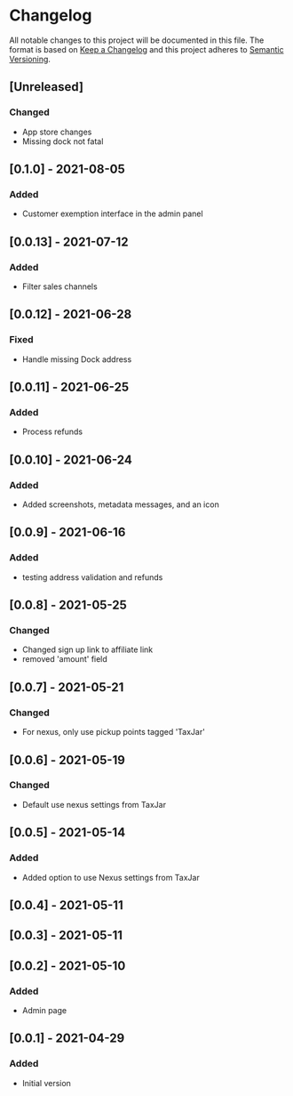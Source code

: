 # Changelog

All notable changes to this project will be documented in this file.
The format is based on [Keep a Changelog](http://keepachangelog.com/en/1.0.0/)
and this project adheres to [Semantic Versioning](http://semver.org/spec/v2.0.0.html).

## [Unreleased]

### Changed

- App store changes
- Missing dock not fatal

## [0.1.0] - 2021-08-05

### Added

- Customer exemption interface in the admin panel

## [0.0.13] - 2021-07-12

### Added

- Filter sales channels

## [0.0.12] - 2021-06-28

### Fixed

- Handle missing Dock address

## [0.0.11] - 2021-06-25

### Added

- Process refunds

## [0.0.10] - 2021-06-24

### Added

- Added screenshots, metadata messages, and an icon

## [0.0.9] - 2021-06-16

### Added

- testing address validation and refunds

## [0.0.8] - 2021-05-25

### Changed

- Changed sign up link to affiliate link
- removed 'amount' field

## [0.0.7] - 2021-05-21

### Changed

- For nexus, only use pickup points tagged 'TaxJar'

## [0.0.6] - 2021-05-19

### Changed

- Default use nexus settings from TaxJar

## [0.0.5] - 2021-05-14

### Added

- Added option to use Nexus settings from TaxJar

## [0.0.4] - 2021-05-11

## [0.0.3] - 2021-05-11

## [0.0.2] - 2021-05-10

### Added

- Admin page

## [0.0.1] - 2021-04-29

### Added

- Initial version
